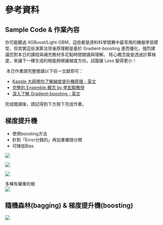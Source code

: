 # 參考資料
## Sample Code & 作業內容
你可能聽過 XGBoost/Light-GBM，這些都是資料科學競賽中最常用的機器學習模型，但其實這些演算法背後原理都是基於 Gradient-boosting 進而優化，強烈建議您對本日的課程與補充教材多花點時間閱讀與理解。 核心概念就是透過計算梯度，來讓下一棵生成的樹能夠根據梯度方向，試圖讓 Loss 變得更小！

 本日作業請完整閱讀以下任一文獻即可：
- [Kaggle 大師帶你了解梯度提升機原理 - 英文](http://blog.kaggle.com/2017/01/23/a-kaggle-master-explains-gradient-boosting/)
- [完整的 Ensemble 概念 by 李宏毅教授](https://www.youtube.com/watch?v=tH9FH1DH5n0)
- [深入了解 Gradient-boosting - 英文](https://explained.ai/gradient-boosting/index.html)

完成閱讀後，請記得到下方按下完成作業。

## 梯度提升機

- 使用boosting方法
- 針對「Error分錯的」再加重權限分類
- 可降低Bias

![](https://hackernoon.com/hn-images/1*_OR57AG1IjL2yqYXMTtOGw.png)

![](https://miro.medium.com/max/1700/0*paPv7vXuq4eBHZY7.png)

![](https://static.packt-cdn.com/products/9781788295758/graphics/image_04_046-1.png)

多棵有權重的樹<br>
![](https://miro.medium.com/max/1026/1*q9D2Lr9Uw8xvUjlj7OmMow.png)

## 隨機森林(bagging) & 梯度提升機(boosting)

![](https://miro.medium.com/max/3288/1*GNO2x4yFFhe_Enr_X8wfVw.png)

